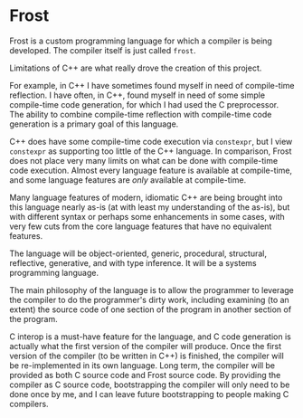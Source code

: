 # Frost
Frost is a custom programming language for which a compiler is being
developed.  The compiler itself is just called `frost`.

Limitations of C++ are what really drove the creation of this project.

For example, in C++  I have sometimes found myself in need of compile-time
reflection.  I have often, in C++, found myself in need of some simple
compile-time code generation, for which I had used the C preprocessor.  The
ability to combine compile-time reflection with compile-time code
generation is a primary goal of this language.

C++ does have some compile-time code execution via `constexpr`, but I view
`constexpr` as supporting too little of the C++ language.  In comparison,
Frost does not place very many limits on what can be done with compile-time
code execution.   Almost every language feature is available at
compile-time, and some language features are *only* available at
compile-time.

Many language features of modern, idiomatic C++ are being brought into this
language nearly as-is (at with least my understanding of the as-is), but
with different syntax or perhaps some enhancements in some cases, with very
few cuts from the core language features that have no equivalent features.

The language will be object-oriented, generic, procedural, structural,
reflective, generative, and with type inference.  It will be a systems
programming language.

The main philosophy of the language is to allow the programmer to leverage
the compiler to do the programmer's dirty work, including examining (to an
extent) the source code of one section of the program in another section of
the program.

C interop is a must-have feature for the language, and C code generation is
actually what the first version of the compiler will produce.  Once the
first version of the compiler (to be written in C++) is finished, the
compiler will be re-implemented in its own language.  Long term, the
compiler will be provided as both C source code and Frost source code.  By
providing the compiler as C source code, bootstrapping the compiler will
only need to be done once by me, and I can leave future bootstrapping to
people making C compilers.

